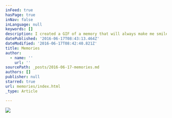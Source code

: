 ```yaml
---
inFeed: true
hasPage: true
inNav: false
inLanguage: null
keywords: []
description: I created a GIF of a memory that will always make me smile
datePublished: '2016-06-17T08:43:13.464Z'
dateModified: '2016-06-17T08:42:40.821Z'
title: Memories
author:
  - name: ''
    url: ''
sourcePath: _posts/2016-06-17-memories.md
authors: []
publisher: null
starred: true
url: memories/index.html
_type: Article

---
```

![](https://the-grid-user-content.s3-us-west-2.amazonaws.com/1e56ba25-e45c-4572-a0ce-5467e9463cad.jpg)